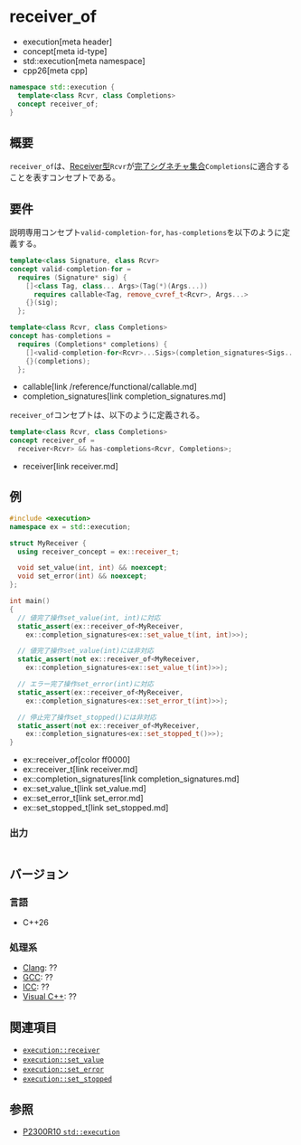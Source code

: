 # receiver_of
* execution[meta header]
* concept[meta id-type]
* std::execution[meta namespace]
* cpp26[meta cpp]

```cpp
namespace std::execution {
  template<class Rcvr, class Completions>
  concept receiver_of;
}
```

## 概要
`receiver_of`は、[Receiver型](receiver.md)`Rcvr`が[完了シグネチャ集合](completion_signatures.md)`Completions`に適合することを表すコンセプトである。


## 要件
説明専用コンセプト`valid-completion-for`, `has-completions`を以下のように定義する。

```cpp
template<class Signature, class Rcvr>
concept valid-completion-for =
  requires (Signature* sig) {
    []<class Tag, class... Args>(Tag(*)(Args...))
      requires callable<Tag, remove_cvref_t<Rcvr>, Args...>
    {}(sig);
  };

template<class Rcvr, class Completions>
concept has-completions =
  requires (Completions* completions) {
    []<valid-completion-for<Rcvr>...Sigs>(completion_signatures<Sigs...>*)
    {}(completions);
  };
```
* callable[link /reference/functional/callable.md]
* completion_signatures[link completion_signatures.md]

`receiver_of`コンセプトは、以下のように定義される。

```cpp
template<class Rcvr, class Completions>
concept receiver_of =
  receiver<Rcvr> && has-completions<Rcvr, Completions>;
```
* receiver<Rcvr>[link receiver.md]


## 例
```cpp example
#include <execution>
namespace ex = std::execution;

struct MyReceiver {
  using receiver_concept = ex::receiver_t;

  void set_value(int, int) && noexcept;
  void set_error(int) && noexcept;
};

int main()
{
  // 値完了操作set_value(int, int)に対応
  static_assert(ex::receiver_of<MyReceiver,
    ex::completion_signatures<ex::set_value_t(int, int)>>);

  // 値完了操作set_value(int)には非対応
  static_assert(not ex::receiver_of<MyReceiver,
    ex::completion_signatures<ex::set_value_t(int)>>);

  // エラー完了操作set_error(int)に対応
  static_assert(ex::receiver_of<MyReceiver,
    ex::completion_signatures<ex::set_error_t(int)>>);

  // 停止完了操作set_stopped()には非対応
  static_assert(not ex::receiver_of<MyReceiver,
    ex::completion_signatures<ex::set_stopped_t()>>);
}
```
* ex::receiver_of[color ff0000]
* ex::receiver_t[link receiver.md]
* ex::completion_signatures[link completion_signatures.md]
* ex::set_value_t[link set_value.md]
* ex::set_error_t[link set_error.md]
* ex::set_stopped_t[link set_stopped.md]

### 出力
```
```


## バージョン
### 言語
- C++26

### 処理系
- [Clang](/implementation.md#clang): ??
- [GCC](/implementation.md#gcc): ??
- [ICC](/implementation.md#icc): ??
- [Visual C++](/implementation.md#visual_cpp): ??


## 関連項目
- [`execution::receiver`](receiver.md)
- [`execution::set_value`](set_value.md)
- [`execution::set_error`](set_error.md)
- [`execution::set_stopped`](set_stopped.md)


## 参照
- [P2300R10 `std::execution`](https://www.open-std.org/jtc1/sc22/wg21/docs/papers/2024/p2300r10.html)
